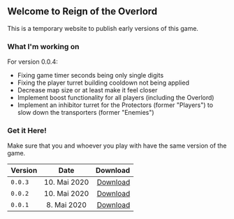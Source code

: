 ## Welcome to Reign of the Overlord

This is a temporary website to publish early versions of this game.

### What I'm working on

For version 0.0.4:

* Fixing game timer seconds being only single digits
* Fixing the player turret building cooldown not being applied
* Decrease map size or at least make it feel closer
* Implement boost functionality for all players (including the Overlord)
* Implement an inhibitor turret for the Protectors (former "Players") to slow down the transporters (former "Enemies")

### Get it Here!

Make sure that you and whoever you play with have the same version of the game.

|Version|Date|Download|
|-|:-:|-:|
|`0.0.3`|10. Mai 2020|[Download](https://github.com/FrankyTheZapp/reignoftheoverlord/releases/download/0.0.3/Overlord_0.0.3.rar)|
|`0.0.2`|10. Mai 2020|[Download](https://github.com/FrankyTheZapp/reignoftheoverlord/releases/download/0.0.2/Overlord_0.0.2.exe)|
|`0.0.1`|8. Mai 2020|[Download](https://github.com/FrankyTheZapp/reignoftheoverlord/releases/download/0.0.1v/Overlord.exe)|

